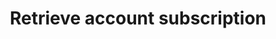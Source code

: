---
title: Retrieve account subscription
excerpt: >-
  Retrieve webhook subscription associated with the currently authenticated user
  and to a given organization or user account.
api:
  file: data-world.json
  operationId: getForUser
hidden: false
---